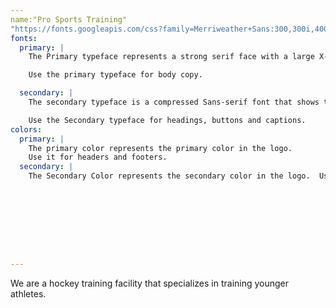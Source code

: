 ```yaml
---
name:"Pro Sports Training"
"https://fonts.googleapis.com/css?family=Merriweather+Sans:300,300i,400,400i,700,700i,800,800i|Merriweather:300,300i,400,400i,700,700i,900,900i"
fonts:
  primary: |
    The Primary typeface represents a strong serif face with a large X-height.  This makes it very easy and pleasent to read on screens. This represents our company as it is clean and professional like our business.

    Use the primary typeface for body copy.

  secondary: |
    The secondary typeface is a compressed Sans-serif font that shows the strength and professionalism of our company. The secondary typeface pairs well with the primary typeface in both height and weight.

    Use the Secondary typeface for headings, buttons and captions.
colors:
  primary: |
    The primary color represents the primary color in the logo.
    Use it for headers and footers.
  secondary: |
    The Secondary Color represents the secondary color in the logo.  Use it for accents and body banners.









---
```

We are a hockey training facility that specializes in training younger athletes.
